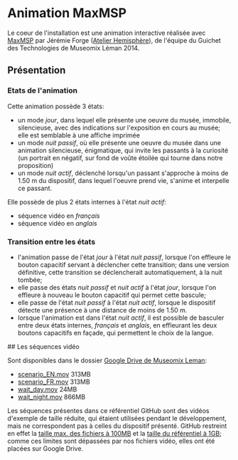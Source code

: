 # Animation MaxMSP

Le coeur de l'installation est une animation interactive réalisée avec [MaxMSP](https://cycling74.com/products/max/) par Jérémie Forge ([Atelier Hemisphère](http://www.hemisphere-project.com/)), de l'équipe du Guichet des Technologies de Museomix Léman 2014.

## Présentation

### Etats de l'animation

Cette animation possède 3 états:

* un mode _jour_, dans lequel elle présente une oeuvre du musée, immobile, silencieuse, avec des indications sur l'exposition en cours au musée; elle est semblable à une affiche imprimée
* un mode _nuit passif_, où elle présente une oeuvre du musée dans une animation silencieuse, énigmatique, qui invite les passants à la curiosité (un portrait en négatif, sur fond de voûte étoilée qui tourne dans notre proposition)
* un mode _nuit actif_, déclenché lorsqu'un passant s'approche à moins de 1.50 m du dispositif, dans lequel l'oeuvre prend vie, s'anime et interpelle ce passant.

Elle possède de plus 2 états internes à l'état _nuit actif_:

* séquence vidéo en _français_
* séquence vidéo en _anglais_

### Transition entre les états

* l'animation passe de l'état _jour_ à l'état _nuit passif_, lorsque l'on effleure le bouton capacitif servant à déclencher cette transition; dans une version définitive, cette transition se déclencherait automatiquement, à la nuit tombée;
* elle passe des états _nuit passif_ et _nuit actif_ à l'état _jour_, lorsque l'on effleure à nouveau le bouton capacitif qui permet cette bascule;
* elle passe de l'état _nuit passif_ à l'état _nuit actif_, lorsque le dispositif détecte une présence à une distance de moins de 1.50 m.
* lorsque l'animation est dans l'état _nuit actif_, il est possible de basculer entre deux états internes, _français_ et _anglais_, en effleurant les deux boutons capacitifs en façade, qui permettent le choix de la langue.

## Les séquences vidéo

Sont disponibles dans le dossier [Google Drive de Museomix Leman](https://drive.google.com/drive/#folders/0B3Q4jqRazJwDd2FEOXFWeWNHVGM/0B6MJiDb9PY-7Q19Ic3F2a3VLZms/0B6MJiDb9PY-7OVRnQWZlX2FnaDA):

* [scenario_EN.mov](https://docs.google.com/file/d/0B6MJiDb9PY-7TVhrOXd5UERKMXc/edit) 313MB
* [scenario_FR.mov](https://docs.google.com/file/d/0B6MJiDb9PY-7Z0lDWEJPc0hSZWs/edit) 313MB
* [wait_day.mov](https://docs.google.com/file/d/0B6MJiDb9PY-7dF9BYVZyank3Sms/edit) 24MB
* [wait_night.mov](https://docs.google.com/file/d/0B6MJiDb9PY-7WmdQRHFVMVdBVXc/edit) 866MB

Les séquences présentes dans ce référentiel GitHub sont des vidéos d'exemple de taille réduite, qui étaient utilisées pendant le développement, mais ne correspondent pas à celles du dispositif présenté. GitHub restreint en effet la [taille max. des fichiers à 100MB](https://help.github.com/articles/what-is-my-disk-quota/) et la [taille du référentiel à 1GB](https://help.github.com/articles/what-is-my-disk-quota/); comme ces limites sont dépassées par nos fichiers vidéo, elles ont été placées sur Google Drive.
